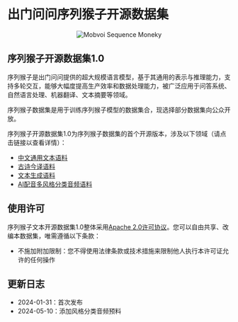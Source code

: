 # 出门问问序列猴子开源数据集

<p align="center" width="100%">
<img src="images/mobvoi_seq_monkey.gif" alt="Mobvoi Sequence Moneky"/>
</p>

## 序列猴子开源数据集1.0

序列猴子是出门问问提供的超大规模语言模型，基于其通用的表示与推理能力，支持多轮交互，能够大幅度提高生产效率和数据处理能力，被广泛应用于问答系统、自然语言处理、机器翻译、文本摘要等领域。

序列猴子数据集是用于训练序列猴子模型的数据集合，现选择部分数据集向公众开放。

序列猴子开源数据集1.0为序列猴子数据集的首个开源版本，涉及以下领域（请点击链接以查看详情）：
  - [中文通用文本语料](docs/pretrain_open_corpus.md)
  - [古诗今译语料](docs/cchs_open_corpus.md)
  - [文本生成语料](docs/ft_open_corpus.md)
  - [AI配音多风格分类音频语料](docs/speaker_style_data.md)

## 使用许可

序列猴子文本开源数据集1.0整体采用[Apache 2.0许可协议](LICENSE)。您可以自由共享、改编本数据集，唯需遵循以下条款：
  - 不施加附加限制：您不得使用法律条款或技术措施来限制他人执行本许可证允许的任何操作

## 更新日志

- 2024-01-31：首次发布
- 2024-05-10：添加风格分类音频预料
